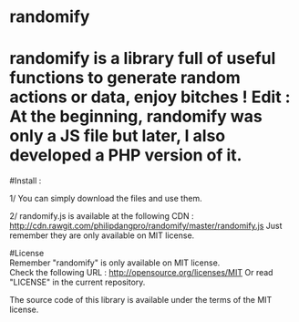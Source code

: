# randomify

randomify is a library full of useful functions to generate random actions or data, enjoy bitches !
Edit : At the beginning, randomify was only a JS file but later, I also developed a PHP version of it.
==========
#Install :

1/ You can simply download the files and use them.

2/ randomify.js is available at the following CDN :
  http://cdn.rawgit.com/philipdangpro/randomify/master/randomify.js
  Just remember they are only available on MIT license. 

#License  
Remember "randomify" is only available on MIT license.  
Check the following URL : http://opensource.org/licenses/MIT
Or read "LICENSE" in the current repository.

The source code of this library is available under the terms of the MIT license.
